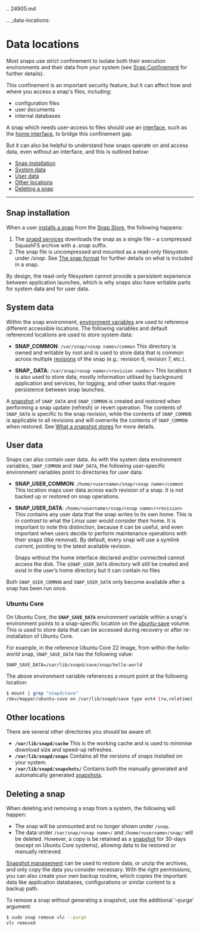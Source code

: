 .. 24905.md

.. _data-locations:

# Data locations

Most snaps use strict confinement to isolate both their execution environments and their data from your system (see [Snap Confinement](snap-confinement.md) for further details).

This confinement is an important security feature, but it can affect how and where you access a snap's files, including:

- configuration files
- user documents
- internal databases

A snap which needs user-access to files should use an [interface](interface-management.md), such as the [home interface](the-home-interface.md), to bridge this confinement gap.

But it can also be helpful to understand how snaps operate on and access data, even without an interface, and this is outlined below:

- [Snap installation](#data-locations-heading--installation)
- [System data](#data-locations-heading--system)
- [User data](#data-locations-heading--user)
- [Other locations](#data-locations-heading--other)
- [Deleting a snap](#data-locations-heading--delete)

---

<h2 id='data-locations-heading--installation'>Snap installation</h2>

When a user [installs a snap](https://snapcraft.io/docs/quickstart-guide#data-locations-heading--install-snap) from the [Snap Store](https://snapcraft.io/store), the following happens:

1. The [snapd services](glossary.md#data-locations-heading--snapd) downloads the snap as a single file – a compressed SquashFS archive with a _.snap_ suffix.
1. The snap file is uncompressed and mounted as a read-only filesystem under _/snap._   See [The snap format](the-snap-format.md) for further details on what is included in a snap.

By design, the read-only filesystem cannot provide a persistent experience between application launches, which is why snaps also have writable parts for system data and for user data.

<h2 id='data-locations-heading--system'>System data</h2>

Within the snap environment, [environment variables](environment-variables.md) are used to reference different accessible locations.  The following variables and default referenced locations are used to store system data:

* **SNAP_COMMON**: `/var/snap/<snap name>/common`
This directory is owned and writable by root and is used to store data that is common across multiple [revisions](glossary.md#data-locations-heading--revision) of the snap (e.g.: revision 6, revision 7, etc.).

* **SNAP_ DATA**: `/var/snap/<snap name>/<revision number>`
This location it is also used to store data, mostly information utilised by background application and services, for logging, and other tasks that require persistence between snap launches.

A [snapshot](https://snapcraft.io/docs/snapshots) of `SNAP_DATA` and `SNAP_COMMON` is created and restored when performing a snap update (refresh) or revert operation. The contents of `SNAP_DATA` is specific to the snap revision, while the contents of `SNAP_COMMON` is applicable to all revisions and will overwrite the contents of `SNAP_COMMON` when restored. See [What a snapshot stores](https://snapcraft.io/docs/snapshots#data-locations-heading--what-is-stored) for more details.

<h2 id='data-locations-heading--user'>User data</h2>

Snaps can also contain user data. As with the system data environment variables, `SNAP_COMMON` and `SNAP_DATA`,  the following user-specific environment variables point to directories for user data:

- **SNAP_USER_COMMON**: `/home/<username>/snap/<snap name>/common`
  This location maps user data across each revision of a snap. It is not backed up or restored on snap operations.

- **SNAP_USER_DATA**: `/home/<username>/snap/<snap name>/<revision>`
  This contains any user data that the snap writes to its own home. This is *in contrast* to what the Linux user would consider *their* home. It is important to note this distinction, because it can be useful, and even important when users decide to perform maintenance operations with their snaps (like removal). By default, every snap will use a symlink *current*, pointing to the latest available revision.

  Snaps without the home interface declared and/or connected cannot access the disk. The `$SNAP_USER_DATA` directory will still be created and exist in the user’s home directory but it can contain no files

Both `SNAP_USER_COMMON` and `SNAP_USER_DATA` only become available after a snap has been run once.

### Ubuntu Core

On Ubuntu Core, the **`SNAP_SAVE_DATA`** environment variable within a snap's environment points to a snap-specific location on the [ubuntu-save](https://ubuntu.com/core/docs/uc20/inside#data-locations-heading--layouts) volume. This is used to store data that can be accessed during recovery or after re-installation of Ubuntu Core.

For example, in the reference Ubuntu Core 22 image, from within the _hello-world_ snap, `SNAP_SAVE_DATA` has the following value:

```
SNAP_SAVE_DATA=/var/lib/snapd/save/snap/hello-world
```

The above environment variable references a mount point at the following location:

```bash
$ mount | grep "snapd/save"
/dev/mapper/ubuntu-save on /var/lib/snapd/save type ext4 (rw,relatime)
```

<h2 id='data-locations-heading--other'>Other locations</h2>

There are several other directories you should be aware of:

* **`/var/lib/snapd/cache`**
 This is the working cache and is used to minimise download size and speed-up refreshes.
* **`/var/lib/snapd/snaps`**
 Contains all the versions of snaps installed on your system.
* **`/var/lib/snapd/snapshots/`**
  Contains both the manually generated and automatically generated [snapshots](https://snapcraft.io/docs/snapshots).


<h2 id='data-locations-heading--delete'>Deleting a snap</h2>

When deleting and removing a snap from a system, the following will happen:

* The snap will be unmounted and no longer shown under `/snap`.
* The data under `/var/snap/<snap name>/` and `/home/<username>/snap/` will be deleted. However, a copy is be retained as a [snapshot](https://snapcraft.io/docs/snapshots) for 30-days (except on Ubuntu Core systems), allowing data to be restored or manually retrieved.

[Snapshot management](https://snapcraft.io/docs/snapshots) can be used to restore data, or unzip the archives, and only copy the data you consider necessary. With the right permissions, you can also create your own backup routine, which copies the important data like application databases, configurations or similar content to a backup path.

To remove a snap without generating a snapshot, use the additional ‘–purge’ argument:

```bash
$ sudo snap remove vlc --purge
vlc removed
```